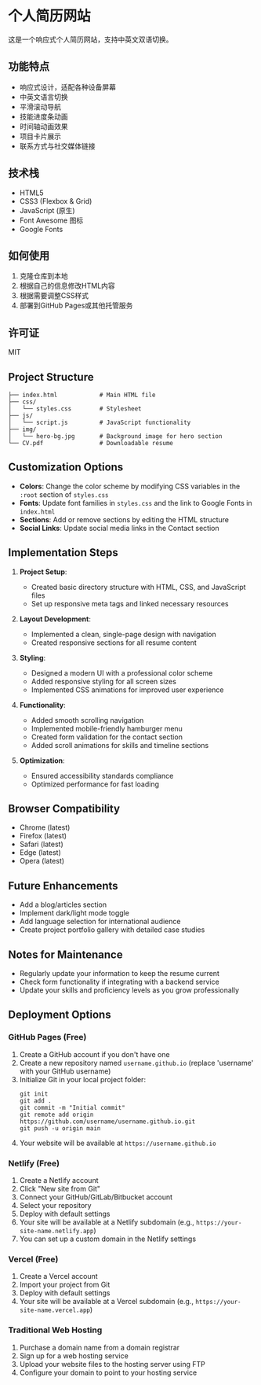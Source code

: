 # 个人简历网站

这是一个响应式个人简历网站，支持中英文双语切换。

## 功能特点

- 响应式设计，适配各种设备屏幕
- 中英文语言切换
- 平滑滚动导航
- 技能进度条动画
- 时间轴动画效果
- 项目卡片展示
- 联系方式与社交媒体链接

## 技术栈

- HTML5
- CSS3 (Flexbox & Grid)
- JavaScript (原生)
- Font Awesome 图标
- Google Fonts

## 如何使用

1. 克隆仓库到本地
2. 根据自己的信息修改HTML内容
3. 根据需要调整CSS样式
4. 部署到GitHub Pages或其他托管服务

## 许可证

MIT

## Project Structure

```
├── index.html            # Main HTML file
├── css/
│   └── styles.css        # Stylesheet
├── js/
│   └── script.js         # JavaScript functionality
├── img/
│   └── hero-bg.jpg       # Background image for hero section
└── CV.pdf                # Downloadable resume
```

## Customization Options

- **Colors**: Change the color scheme by modifying CSS variables in the `:root` section of `styles.css`
- **Fonts**: Update font families in `styles.css` and the link to Google Fonts in `index.html`
- **Sections**: Add or remove sections by editing the HTML structure
- **Social Links**: Update social media links in the Contact section

## Implementation Steps

1. **Project Setup**:
   - Created basic directory structure with HTML, CSS, and JavaScript files
   - Set up responsive meta tags and linked necessary resources

2. **Layout Development**:
   - Implemented a clean, single-page design with navigation
   - Created responsive sections for all resume content

3. **Styling**:
   - Designed a modern UI with a professional color scheme
   - Added responsive styling for all screen sizes
   - Implemented CSS animations for improved user experience

4. **Functionality**:
   - Added smooth scrolling navigation
   - Implemented mobile-friendly hamburger menu
   - Created form validation for the contact section
   - Added scroll animations for skills and timeline sections

5. **Optimization**:
   - Ensured accessibility standards compliance
   - Optimized performance for fast loading

## Browser Compatibility

- Chrome (latest)
- Firefox (latest)
- Safari (latest)
- Edge (latest)
- Opera (latest)

## Future Enhancements

- Add a blog/articles section
- Implement dark/light mode toggle
- Add language selection for international audience
- Create project portfolio gallery with detailed case studies

## Notes for Maintenance

- Regularly update your information to keep the resume current
- Check form functionality if integrating with a backend service
- Update your skills and proficiency levels as you grow professionally

## Deployment Options

### GitHub Pages (Free)
1. Create a GitHub account if you don't have one
2. Create a new repository named `username.github.io` (replace 'username' with your GitHub username)
3. Initialize Git in your local project folder:
   ```
   git init
   git add .
   git commit -m "Initial commit"
   git remote add origin https://github.com/username/username.github.io.git
   git push -u origin main
   ```
4. Your website will be available at `https://username.github.io`

### Netlify (Free)
1. Create a Netlify account
2. Click "New site from Git"
3. Connect your GitHub/GitLab/Bitbucket account
4. Select your repository
5. Deploy with default settings
6. Your site will be available at a Netlify subdomain (e.g., `https://your-site-name.netlify.app`)
7. You can set up a custom domain in the Netlify settings

### Vercel (Free)
1. Create a Vercel account
2. Import your project from Git
3. Deploy with default settings
4. Your site will be available at a Vercel subdomain (e.g., `https://your-site-name.vercel.app`)

### Traditional Web Hosting
1. Purchase a domain name from a domain registrar
2. Sign up for a web hosting service
3. Upload your website files to the hosting server using FTP
4. Configure your domain to point to your hosting service
